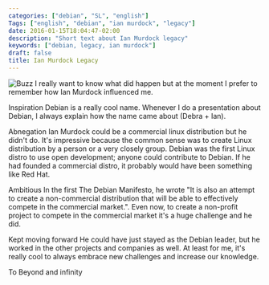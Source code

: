 ```yaml
---
categories: ["debian", "SL", "english"]
Tags: ["english", "debian", "ian murdock", "legacy"]
date: 2016-01-15T18:04:47-02:00
description: "Short text about Ian Murdock legacy"
keywords: ["debian, legacy, ian murdock"]
draft: false
title: Ian Murdock Legacy
---
```


![Buzz](/images/buzz.png)
I really want to know what did happen but at the moment I prefer to remember how Ian Murdock influenced me.

Inspiration
Debian is a really cool name. Whenever I do a presentation about Debian, I always explain how the name came about (Debra + Ian).

Abnegation
Ian Murdock could be a commercial linux distribution but he didn't do. It's impressive because the common sense was to create Linux distribution by a person or a very closely group.  Debian was the first Linux distro to use open development; anyone could contribute to Debian. If he had founded a commercial distro, it probably would have been something like Red Hat.

Ambitious
In the first The Debian Manifesto, he wrote "It is also an attempt to create a non-commercial distribution that will be able to effectively compete in the commercial market.". Even now, to create a non-profit project to compete in the commercial market it's a huge challenge and he did.

Kept moving forward
He could have just stayed as the Debian leader, but he worked in the other projects and companies as well. At least for me, it's really cool to always embrace new challenges and increase our knowledge.

To Beyond and infinity
